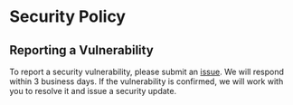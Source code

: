 # Security Policy

## Reporting a Vulnerability

To report a security vulnerability, please submit an [issue](https://github.com/stjude-dnb-binfcore/sc-rna-seq-snap/issues). We will respond within 3 business days. If the vulnerability is confirmed, we will work with you to resolve it and issue a security update.
